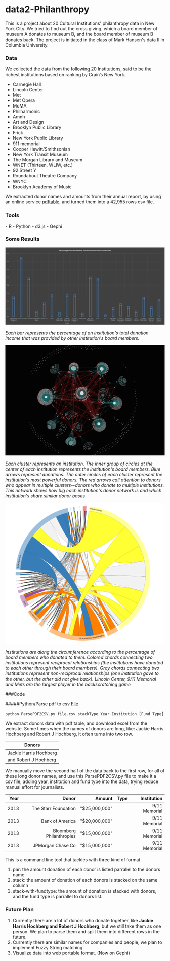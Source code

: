 # data2-Philanthropy

This is a project about 20 Cultural Institutions' philanthropy data in New York City. We tried to find out the cross giving, which a board member of museum A donates to museum B, and the board member of museum B donates back. The project is initiated in the class of Mark Hansen's data II in Columbia University. 

<h3>Data</h3>
We collected the data from the following 20 Institutions, said to be the richest institutions based on ranking by Crain’s New York.

- Carnegie Hall 
- Lincoln Center
- Met
- Met Opera
- MoMA
- Philharmonic
- Amnh
- Art and Design
- Brooklyn Public Library
- Frick
- New York Public Library 
- 911 memorial
- Cooper Hewitt/Smithsonian
- New York Transit Museum 
- The Morgan Library and Museum
- WNET (Thirteen, WLIW, etc.)
- 92 Street Y
- Roundabout Theatre Company
- WNYC 
- Brooklyn Academy of Music

We extracted donor names and amounts from their annual report, by using an online service [pdftable](https://pdftables.com/), and turned them into a 42,955 rows csv file.


<h3>Tools</h3>
- R
- Python
- d3.js
- Gephi


<h3>Some Results</h3>


![Percentage of Board Member's donation](story-use%20data/images/bar-chart.jpg "Each bar represents the percentage of an institution's total donation income that was provided by other institution's board members.")

*Each bar represents the percentage of an institution's total donation income that was provided by other institution's board members.*


![Donors connections](story-use%20data/images/graph-1.png "")

*Each cluster represents an institution. The inner group of circles at the center of each institution represents the institution's board members. Blue arrows represent donations. The outer circles of each cluster represent the institution's most powerful donors. The red arrows call attention to donors who appear in multiple clusters--donors who donate to multiple institutions. This network shows how big each institution's donor network is and which institution's share similar donor bases*


![Cross Giving Chart](story-use%20data/images/graph-3.png "")

*Institutions are along the circumference according to the percentage of board members who donated to them. Colored chords connecting two institutions represent reciprocal relationships (the institutions have donated to each other through their board members). Gray chords connecting two institutions represent non-reciprocal relationships (one institution gave to the other, but the other did not give back). Lincoln Center, 9/11 Memorial and Mets are the largest player in the backscratching game*



###Code

#####Python/Parse pdf to csv
[File](https://github.com/mw10104587/data2-Philanthropy/blob/master/Python/ParsePDF2CSV.py)

<pre lang="text"><code>python ParsePDF2CSV.py file.csv stackType Year Institution [Fund Type]</code></pre>

<p> We extract donors data with pdf table, and download excel from the website. Some times when the names of donors are long, like: Jackie Harris Hochberg and Robert J Hochberg, it often turns into two row.

|Donors                |
|----------------------|
|Jackie Harris Hochberg|
|and Robert J Hochberg |


We manually move the second half of the data back to the first row, for all of these long donor names, and use this ParsePDF2CSV.py file to make it a csv file, adding year, institution and fund type into the data, trying reduce manual effort for journalists.

|Year|Donor                   |Amount       |Type|Institution  |
|---:|-----------------------:|------------:|---:|------------:|
|2013|The Starr Foundation    |"$25,000,000"|    |9/11 Memorial|
|2013|Bank of America         |"$20,000,000"|    |9/11 Memorial|
|2013|Bloomberg Philanthropies|"$15,000,000"|    |9/11 Memorial|
|2013|JPMorgan Chase Co       |"$15,000,000"|    |9/11 Memorial|


This is a command line tool that tackles with three kind of format.

1. par: the amount donation of each donor is listed parrallel to the donors name
2. stack: the amount of donation of each donors is stacked on the same column
3. stack-with-fundtype: the amount of donation is stacked with donors, and the fund type is parrallel to donors list.


### Future Plan

1. Currently there are a lot of donors who donate together, like **Jackie Harris Hochberg and Robert J Hochberg**, but we still take them as one person. We plan to parse them and split them into different rows in the future.
2. Currently there are similar names for companies and people, we plan to implement Fuzzy String matching.
3. Visualize data into web portable format. (Now on Gephi)

